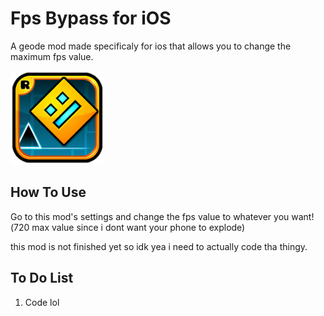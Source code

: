 # Fps Bypass for iOS

A geode mod made specificaly for ios that allows you to change the maximum fps value.

<img src="logo.png" width="150" alt="the mod's logo" />


## How To Use

Go to this mod's settings and change the fps value to whatever you want!(720 max value since i dont want your phone to explode)

this mod is not finished yet so idk yea i need to actually code tha thingy.

## To Do List

1. Code lol
